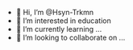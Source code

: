 - 👋 Hi, I’m @Hsyn-Trkmn
- 👀 I’m interested in education
- 🌱 I’m currently learning ...
- 💞️ I’m looking to collaborate on ...

<!---
Hsyn-Trkmn/Hsyn-Trkmn is a ✨ special ✨ repository because its `README.md` (this file) appears on your GitHub profile.
You can click the Preview link to take a look at your changes.
--->
